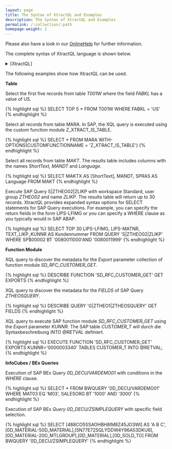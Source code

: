 ```yaml
---
layout: page
title: The Syntax of XtractQL and Examples
description: The Syntax of XtractQL and Examples
permalink: /:collection/:path
homepage-weight: 2
---
```


Please also have a look in our [OnlineHelp](https://help.theobald-software.com/en/) for further information.

The complete syntax of XtractQL language is shown below.

<details>
<summary>[XtractQL]</summary>
{% highlight sql %}
XtractQL
   := (SelectCommand | ExecuteCommand | DescribeCommand) 
   
SelectCommand
   := "SELECT" [SelectResult] SelectFieldList "FROM" (SelectQuery | SelectQueryBW 
        | SelectTable)
   
SelectResult      
   := "TOP" Integer ["SKIP" Integer]
   
SelectFieldList
   := "*" | (SelectField {"," SelectField})
   
SelectField
   := (Identifier | String | StringPassThrough) ["AS" (Identifier | String |
        StringPassThrough)]
   
SelectQuery
   := "QUERY" String [Into] ["WHERE" SelectQueryCriteria {","
        SelectQueryCriteria}] ["USING" String]
   
SelectQueryBW
   := "BWQUERY" String [Into] ["WHERE" SelectQueryCriteria {"," SelectQueryCriteria}]
   
SelectQueryCriteria
   := Identifier (("EQ" | "NE" | GT" | "LT" | "GE" | "LE" | "MP") (String | Variable) | ("IN" "(" SelectQueryCriteriaRange {[","] SelectQueryCriteriaRange} ")") | ("BT" (String | Variable) "AND" (String | Variable)))
   
SelectQueryCriteriaRange
   := "(" (("I" | "INCLUDE") | ("E" | "EXCLUDE")) "," (("EQ" | "NE" | GT" | "LT" | "GE" | "LE") | "LIKE") "," (String | Variable) ["," (String | Variable)] ")"
   
SelectTable
   := ["TABLE"] (String | Identifier) [Into] ["WHERE" SelectTableWhereExpression]) [WithOptions{CUSTOMFUNCTIONNAME}]
   
SelectTableWhereExpression
   := SelectTableWhereTerm {("AND" | "OR") SelectTableWhereTerm}
      
SelectTableWhereTerm
   := SelectTableWhereFactor | ("(" SelectTableWhereExpression ")")
   
SelectTableWhereFactor
   := Identifier (SelectTableWhereFactorOperator | SelectTableWhereFactorNull | (["NOT"] (SelectTableWhereFactorLike | SelectTableWhereFactorBetween | SelectTableWhereFactorIn)))
   
SelectTableWhereFactorOperator
   := ("EQ" | "NE" | "LT" | "GT" | "LE" | "GE") SelectTableWhereFactorValue
      
SelectTableWhereFactorNull  
   := "IS" ["NOT"] "NULL"
   
SelectTableWhereFactorLike
   := "LIKE" (String  | Variable)
   
SelectTableWhereFactorBetween
   := "BETWEEN" SelectTableWhereFactorValue "AND" SelectTableWhereFactorValue
   
SelectTableWhereFactorIn
   := "IN" "(" String {"," String} ")"
   
SelectTableWhereFactorValue
   := String | Integer | Number | Variable | Identifier
   
ExecuteCommand
   := "EXECUTE" (ExecuteMDX | ExecuteFunction)
   
ExecuteMDX
   := "MDX" StringPassThrough [Into]
   
ExecuteFunction
   := "FUNCTION" String [(Imports | Exports | Tables) {(Imports | Exports | Tables)}]
   
Imports
   := ("IMPORTS" | "IMPORTING") ImportsParameter {"," ImportsParameter}
      
ImportsParameter
   := Variable "=" Identifier
   
Exports
   := ("EXPORTS" | "EXPORTING") ExportsParameter {"," ExportsParameter}
      
ExportsParameter
   := Identifier "=" (String | Integer | Number | Variable)
   
Tables
   := "TABLES" TablesParameter {"," TablesParameter}
   
TablesParameter
   := Identifier ["=" (Variable | Table)] [Into]
   
Table
   := "(" TableMaps [","] TableValues {[","] TableValues} ")"
   
TableMaps
   := "(" Identifier {"," Identifier} ")"
      
TableValues
   := "(" String {"," String} ")"
   
DescribeCommand
   := "DESCRIBE" (DescribeTable | DescribeQuery | DescribeQueryBW | DescribeFunction | DescribeStructure) [Into]
   
DescribeTable
   := "TABLE" ((String ["GET" "FIELDS"]) | DescribeTableCatalog)
   
DescribeTableCatalog
   := "CATALOG" "WHERE" "TABLENAME" ("EQ" | "LIKE") String
   
DescribeQuery
   := "QUERY" (DescribeQueryGet | DescribeQueryCatalog | DescribeQueryUserGroup) 
   
DescribeQueryGet
   := String "GET" ("FIELDS" | "VARIANTS" | "SELECTION-PARAMETERS")
      
DescribeQueryCatalog
   := "CATALOG" "WHERE" DescribeQueryCatalogParameter {","  DescribeQueryCatalogParameter}
   
DescribeQueryCatalogParameter
   := DescribeQueryWorkspace | ("USERGROUP" ("EQ" | "LIKE") String) | ("QUERYNAME" ("EQ" | "LIKE") String)
   
DescribeQueryUserGroup
   := "USERGROUP" "WHERE" DescribeQueryWorkspace
   
DescribeQueryWorkspace
   := "WORKSPACE" "EQ" String{G,S,GLOBAL,STANDARD}
   
DescribeQueryBW
   := "BWQUERY" (DescribeQueryBWGet | DescribeQueryBWCatalog) 
   
DescribeQueryBWCatalog
   := "CATALOG" "WHERE" "CUBENAME" ("EQ" | "LIKE") String
      
DescribeQueryBWGet
   := String "GET" ("MEASURES" | "VARIABLES" | "DIMENSIONS" | ("DIMENSIONS-PROPERTIES" ["OF"] String))
   
DescribeFunction
   := "FUNCTION" (DescribeFunctionCatalog | (String "GET" ("EXPORTS" | "IMPORTS" | DescribeFunctionTables)))
   
DescribeFunctionCatalog
   := "CATALOG" "WHERE" "FUNCTIONNAME" ("EQ" | "LIKE") String
   
DescribeFunctionTables
   := "TABLES" | (("TABLES-STRUCTURE" | "TABLES-DATATABLE") ["OF"] String)
   
DescribeStructure
   := "STRUCTURE" String
   
Into
   := "INTO" Variable
   
WithOptions
   := ("WITH" | "WITH-OPTIONS") "(" Settings ")"
         
Settings
   :=  Identifier "=" String {"," Identifier "=" String}
   
Tokens
------
   
Variable
   := "@" , Identifier
   
Identifier
    := (Letter | "_") , {Letter | Digit | "_" | "-" | "$"}
       
String
    := ("'" , {ANY-CHARACTER-EXCEPT-QUOTE | "''"} , "'") | (""" , {ANY-CHARACTER-EXCEPT-QUOTE | """"} , """)
      
StringPassThrough
    := ("[" , {ANY-CHARACTER-EXCEPT-QUOTE | "]]"} , "]") | ("|" , {ANY-CHARACTER-EXCEPT-QUOTE | "||"} , "|")
Number
   := ["-" | "+"] , DigitSequence , ["." , DigitSequence]
Integer
   := DigitSequence
DigitSequence
    := Digit , {Digit}
Digit               
    := "0-9"
Letter
    := "A-Za-z"
{% endhighlight %}
</details>

The following examples show how XtractQL can be used.

**Table**

Select the first five records from table *T001W* where the field *FABKL* has a value of US.

{% highlight sql %}
SELECT TOP 5 * FROM T001W WHERE FABKL = 'US'
{% endhighlight %}

Select all records from table MARA. In SAP, the XQL query is executed using the custom function module Z_XTRACT_IS_TABLE.

{% highlight sql %}
SELECT * FROM MARA WITH-OPTIONS(CUSTOMFUNCTIONNAME = 'Z_XTRACT_IS_TABLE')
{% endhighlight %}

Select all records from table *MAKT*. The results table includes columns with the names *ShortText, MANDT* and *Language*. 

{% highlight sql %}
SELECT MAKTX AS [ShortText], MANDT, SPRAS AS Language FROM MAKT
{% endhighlight %}

Execute SAP Query S|ZTHEO02|ZLIKP with workspace Standard, user group *ZTHEO02* and name *ZLIKP*. 
The results table will return up to 30 records. XtractQL provides expanded syntax options for SELECT statements 
for SAP Query executions. For example, you can specify the return fields in the form LIPS-LFIMG or you can specify 
a WHERE clause as you typically would in SAP ABAP.

{% highlight sql %}
SELECT TOP 30 LIPS-LFIMG, LIPS-MATNR, TEXT_LIKP_KUNNR AS Kundennummer 
 FROM QUERY 'S|ZTHEO02|ZLIKP' 
 WHERE SP$00002 BT '0080011000'AND '0080011999'
{% endhighlight %}

**Function Module**

XQL query to discover the metadata for the *Export* parameter collection of function module *SD_RFC_CUSTOMER_GET.*

{% highlight sql %}
DESCRIBE FUNCTION 'SD_RFC_CUSTOMER_GET' GET EXPORTS
{% endhighlight %}

XQL query to discover the metadata for the *FIELDS* of SAP Query *ZTHEOSQUERY*.

{% highlight sql %}
DESCRIBE QUERY 'G|ZTHEO1|ZTHEOSQUERY' GET FIELDS
{% endhighlight %}

XQL query to execute SAP function module *SD_RFC_CUSTOMER_GET* using the *Export* parameter *KUNNR*. 
The SAP table *CUSTOMER_T* will durch die Syntaxbeschreibung *INTO @RETVAL* definiert.   

{% highlight sql %}
EXECUTE FUNCTION 'SD_RFC_CUSTOMER_GET' 
EXPORTS KUNNR='0000003340' 
TABLES CUSTOMER_T INTO @RETVAL;
{% endhighlight %}

**InfoCubes / BEx Queries**

Execution of SAP BEx Query *0D_DECU/VARDEMO01* with conditions in the *WHERE* clause.

{% highlight sql %}
SELECT * FROM BWQUERY '0D_DECU/VARDEMO01' 
  WHERE MAT03 EQ 'M03', SALESORG BT '1000' AND '3000'
{% endhighlight %}

Execution of SAP BEx *Query 0D_DECU/ZSIMPLEQUERY* with specific field selection.

{% highlight sql %}
SELECT [488CO5SSAOHBH8IM8Z45JO3WI] AS 'A B C',
  [0D_MATERIAL-50D_MATERIAL],[5N77E72SQLYDDW4Y96A53DKU6],
  [0D_MATERIAL-20D_MTLGROUP],[0D_MATERIAL],[0D_SOLD_TO] 
  FROM BWQUERY '0D_DECU/ZSIMPLEQUERY'
{% endhighlight %}
 